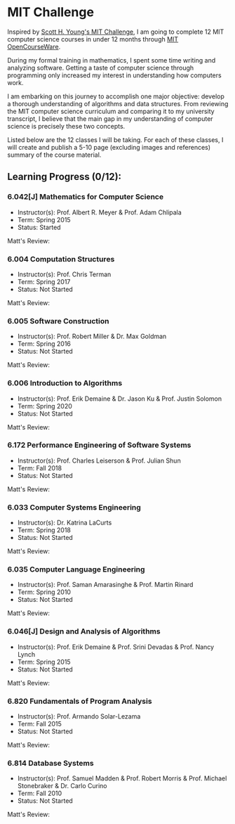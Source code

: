 # MIT Challenge

Inspired by [Scott H. Young's MIT Challenge](https://www.scotthyoung.com/blog/myprojects/mit-challenge-2/), I am going to complete 12 MIT computer science courses in under 12 months through [MIT OpenCourseWare](https://ocw.mit.edu/).

During my formal training in mathematics, I spent some time writing and analyzing software. Getting a taste of computer science through programming only increased my interest in understanding how computers work.

I am embarking on this journey to accomplish one major objective: develop a thorough understanding of algorithms and data structures. From reviewing the MIT computer science curriculum and comparing it to my university transcript, I believe that the main gap in my understanding of computer science is precisely these two concepts. 

Listed below are the 12 classes I will be taking. For each of these classes, I will create and publish a 5-10 page (excluding images and references) summary of the course material.

## Learning Progress (0/12):

### 6.042[J] Mathematics for Computer Science
- Instructor(s): Prof. Albert R. Meyer & Prof. Adam Chlipala
- Term: Spring 2015
- Status: Started

Matt's Review:


### 6.004 Computation Structures
- Instructor(s): Prof. Chris Terman
- Term: Spring 2017
- Status: Not Started

Matt's Review:


### 6.005 Software Construction
- Instructor(s): Prof. Robert Miller & Dr. Max Goldman
- Term: Spring 2016
- Status: Not Started

Matt's Review:


### 6.006 Introduction to Algorithms
- Instructor(s): Prof. Erik Demaine & Dr. Jason Ku & Prof. Justin Solomon
- Term: Spring 2020
- Status: Not Started

Matt's Review:


### 6.172 Performance Engineering of Software Systems
- Instructor(s): Prof. Charles Leiserson & Prof. Julian Shun
- Term: Fall 2018
- Status: Not Started

Matt's Review:


### 6.033 Computer Systems Engineering
- Instructor(s): Dr. Katrina LaCurts
- Term: Spring 2018
- Status: Not Started

Matt's Review:


### 6.035 Computer Language Engineering
- Instructor(s): Prof. Saman Amarasinghe & Prof. Martin Rinard
- Term: Spring 2010
- Status: Not Started

Matt's Review:


### 6.046[J] Design and Analysis of Algorithms
- Instructor(s): Prof. Erik Demaine & Prof. Srini Devadas & Prof. Nancy Lynch
- Term: Spring 2015
- Status: Not Started

Matt's Review:


### 6.820 Fundamentals of Program Analysis
- Instructor(s): Prof. Armando Solar-Lezama
- Term: Fall 2015
- Status: Not Started

Matt's Review:


### 6.814 Database Systems
- Instructor(s): Prof. Samuel Madden & Prof. Robert Morris & Prof. Michael Stonebraker & Dr. Carlo Curino
- Term: Fall 2010
- Status: Not Started

Matt's Review:
